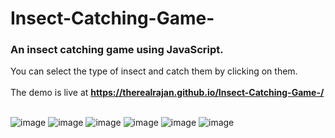 # Insect-Catching-Game-
### An insect catching game using JavaScript.
You can select the type of insect and catch them by clicking on them. <br><br>
The demo is live at **https://therealrajan.github.io/Insect-Catching-Game-/** <br><br>

![image](https://user-images.githubusercontent.com/22878736/131303662-ac330a29-a814-44c8-bdef-e67cad384ffa.png)
![image](https://user-images.githubusercontent.com/22878736/131303994-6c1e992a-3543-45f6-a9d1-a8dadc357653.png)
![image](https://user-images.githubusercontent.com/22878736/131304473-07f20123-d57c-41fb-9f13-eff16e1ad4b1.png)
![image](https://user-images.githubusercontent.com/22878736/131303563-d712458d-1cd5-4403-95aa-fb44133f8f24.png)
![image](https://user-images.githubusercontent.com/22878736/131304662-4ad57477-fa17-4c3f-bc78-d1c1d37d3eae.png)
![image](https://user-images.githubusercontent.com/22878736/131304747-5f7ae78d-d72c-4af2-801a-33a5b3fd00d1.png)

